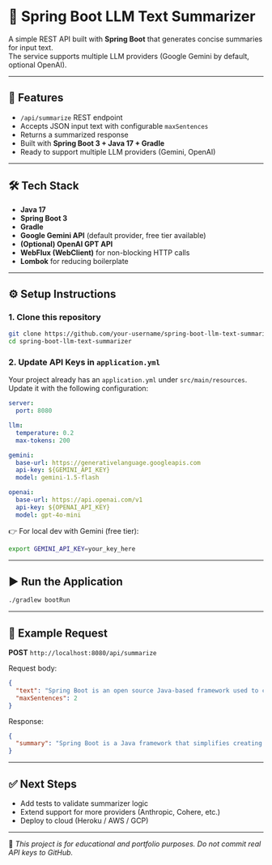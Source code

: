 # 📝 Spring Boot LLM Text Summarizer

A simple REST API built with **Spring Boot** that generates concise summaries for input text.  
The service supports multiple LLM providers (Google Gemini by default, optional OpenAI).

---

## 🚀 Features
- `/api/summarize` REST endpoint
- Accepts JSON input text with configurable `maxSentences`
- Returns a summarized response
- Built with **Spring Boot 3 + Java 17 + Gradle**
- Ready to support multiple LLM providers (Gemini, OpenAI)

---

## 🛠️ Tech Stack
- **Java 17**
- **Spring Boot 3**
- **Gradle**
- **Google Gemini API** (default provider, free tier available)
- **(Optional) OpenAI GPT API**
- **WebFlux (WebClient)** for non-blocking HTTP calls
- **Lombok** for reducing boilerplate

---

## ⚙️ Setup Instructions

### 1. Clone this repository
```bash
git clone https://github.com/your-username/spring-boot-llm-text-summarizer.git
cd spring-boot-llm-text-summarizer
```

### 2. Update API Keys in `application.yml`
Your project already has an `application.yml` under `src/main/resources`.  
Update it with the following configuration:

```yaml
server:
  port: 8080

llm:
  temperature: 0.2
  max-tokens: 200

gemini:
  base-url: https://generativelanguage.googleapis.com
  api-key: ${GEMINI_API_KEY}
  model: gemini-1.5-flash

openai:
  base-url: https://api.openai.com/v1
  api-key: ${OPENAI_API_KEY}
  model: gpt-4o-mini
```

👉 For local dev with Gemini (free tier):
```bash
export GEMINI_API_KEY=your_key_here
```

---

## ▶️ Run the Application
```bash
./gradlew bootRun
```

---

## 📡 Example Request

**POST** `http://localhost:8080/api/summarize`

Request body:
```json
{
  "text": "Spring Boot is an open source Java-based framework used to create stand-alone, production-grade applications. It simplifies development by handling boilerplate configurations.",
  "maxSentences": 2
}
```

Response:
```json
{
  "summary": "Spring Boot is a Java framework that simplifies creating production-ready applications by reducing configuration overhead."
}
```

---

## ✅ Next Steps
- Add tests to validate summarizer logic
- Extend support for more providers (Anthropic, Cohere, etc.)
- Deploy to cloud (Heroku / AWS / GCP)

---

📌 *This project is for educational and portfolio purposes. Do not commit real API keys to GitHub.*

